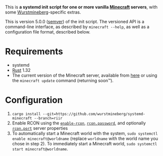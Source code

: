 This is **a systemd init script for one or more vanilla [Minecraft](https://minecraft.net/) servers**, with some [Wurstmineberg](https://wurstmineberg.de/)-specific extras.

This is version 5.0.0 ([semver](https://semver.org/)) of the init script. The versioned API is a command-line interface, as described by `minecraft --help`, as well as a configuration file format, described below.

# Requirements

* systemd
* [Rust](https://www.rust-lang.org/) 1.32
* The current version of the Minecraft server, available from [here](https://minecraft.net/en-us/download/server) or using the `minecraft update` command (returning soon™).

# Configuration

1. `cargo install --git=https://github.com/wurstmineberg/systemd-minecraft --branch=riir`
2. Enable RCON using the [`enable-rcon`](https://minecraft.gamepedia.com/Server.properties#enable-rcon), [`rcon.password`](https://minecraft.gamepedia.com/Server.properties#rcon.password), and optionally [`rcon.port`](https://minecraft.gamepedia.com/Server.properties#rcon.port) server properties
3. To automatically start a Minecraft world with the system, `sudo systemctl enable minecraft@worldname` (replace `worldname` with the world name you chose in step 2). To immediately start a Minecraft world, `sudo systemctl start minecraft@worldname`.
